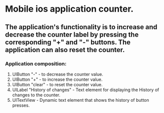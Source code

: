 # Mobile ios application counter.
## The application's functionality is to increase and decrease the counter label by pressing the corresponding "+" and "-" buttons. The application can also reset the counter.
### Application composition:
1) UIButton "-" - to decrease the counter value.
2) UIButton "+" - to increase the counter value.
3) UIButton "clear" - to reset the counter value.
4) UILabel "History of changes" - Text element for displaying the History of changes to the counter.
5) UITextView - Dynamic text element that shows the history of button presses.
